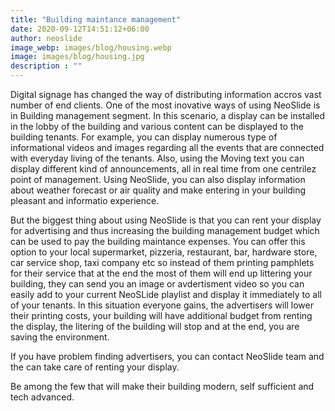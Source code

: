 ```yaml
---
title: "Building maintance management"
date: 2020-09-12T14:51:12+06:00
author: neoslide
image_webp: images/blog/housing.webp
image: images/blog/housing.jpg
description : ""
---
```

   Digital signage has changed the way of distributing information accros vast number of end clients. One of the most inovative ways of using NeoSlide is in Building management segment. In this scenario, a display can be installed in the lobby of the building and various content can be displayed to the building tenants. For example, you can display numerous type of informational videos and images regarding all the events that are connected with everyday living of the tenants. Also, using the Moving text you can display different kind of announcements, all in real time from one centrilez point of management. Using NeoSlide, you can also display information about weather forecast or air quality and make entering in your building pleasant and informatio experience.

   But the biggest thing about using NeoSlide is that you can rent your display for advertising and thus increasing the building management budget which can be used to pay the building maintance expenses. You can offer this option to your local supermarket, pizzeria, restaurant, bar, hardware store, car service shop, taxi company etc so instead of them printing pamphlets for their service that at the end the most of them will end up littering your building, they can send you an image or avdertisment video so you can easily add to your current NeoSLide playlist and display it immediately to all of your tenants. In this situation everyone gains, the advertisers will lower their printing costs, your building will have additional budget from renting the display, the litering of the building will stop and at the end, you are saving the environment.

   If you have problem finding advertisers, you can contact NeoSlide team and the can take care of renting your display.

   Be among the few that will make their building modern, self sufficient and tech advanced.
